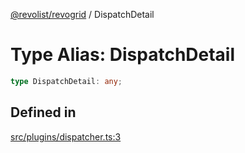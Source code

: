 [@revolist/revogrid](README.md) / DispatchDetail

# Type Alias: DispatchDetail

```ts
type DispatchDetail: any;
```

## Defined in

[src/plugins/dispatcher.ts:3](https://github.com/revolist/revogrid/blob/1ed53ebfdb262e9a8c2e5e06c64cb87ad0050ffc/src/plugins/dispatcher.ts#L3)
